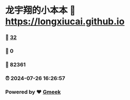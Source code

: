# 龙宇翔的小本本 :link: https://longxiucai.github.io 
### :page_facing_up: [32](https://longxiucai.github.io/tag.html) 
### :speech_balloon: 0 
### :hibiscus: 82361 
### :alarm_clock: 2024-07-26 16:26:57 
### Powered by :heart: [Gmeek](https://github.com/Meekdai/Gmeek)
